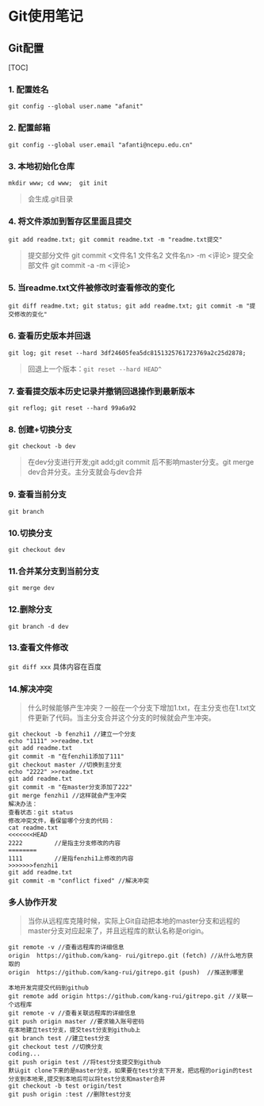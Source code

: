 # Git使用笔记
## Git配置
[TOC]
### 1.	配置姓名
`git config --global user.name "afanit"`
### 2.	配置邮箱
`git config --global user.email "afanti@ncepu.edu.cn"`
### 3.	本地初始化仓库
`mkdir www;
cd www; 
git init` 
>会生成.git目录

### 4.	将文件添加到暂存区里面且提交
`git add readme.txt;
git commit readme.txt -m "readme.txt提交"`
> 提交部分文件 
git commit <文件名1 文件名2 文件名n> -m <评论> 
提交全部文件
git commit -a -m <评论>
### 5. 当readme.txt文件被修改时查看修改的变化
`git diff readme.txt;
git status;
git add readme.txt;
git commit -m "提交修改的变化"`

### 6. 查看历史版本并回退
`git log;
git reset --hard 3df24605fea5dc8151325761723769a2c25d2878;`
>回退上一个版本：`git reset --hard HEAD^` 

### 7. 查看提交版本历史记录并撤销回退操作到最新版本
`git reflog;
git reset --hard 99a6a92`
### 8. 创建+切换分支
`git checkout -b dev`
> 在dev分支进行开发;git add;git commit 后不影响master分支。git merge dev合并分支。主分支就会与dev合并

### 9. 查看当前分支
`git branch`
### 10.切换分支
`git checkout dev`
### 11.合并某分支到当前分支
`git merge dev`
### 12.删除分支
`git branch -d dev`
### 13.查看文件修改
`git diff xxx` 具体内容在百度
### 14.解决冲突
> 什么时候能够产生冲突？一般在一个分支下增加1.txt，在主分支也在1.txt文件更新了代码。当主分支合并这个分支的时候就会产生冲突。

    git checkout -b fenzhi1 //建立一个分支
    echo "1111" >>readme.txt
    git add readme.txt
    git commit -m "在fenzhi1添加了111"
    git checkout master //切换到主分支
    echo "2222" >>readme.txt
    git add readme.txt 
    git commit -m "在master分支添加了222"
    git merge fenzhi1 //这样就会产生冲突
	解决办法：
	查看状态：git status
	修改冲突文件，看保留哪个分支的代码：
	cat readme.txt 
	<<<<<<<HEAD
	2222         //是指主分支修改的内容
	========
	1111         //是指fenzhi1上修改的内容
	>>>>>>>fenzhi1
	git add readme.txt 
	git commit -m "conflict fixed" //解决冲突
### 多人协作开发
> 当你从远程库克隆时候，实际上Git自动把本地的master分支和远程的master分支对应起来了，并且远程库的默认名称是origin。

    git remote -v //查看远程库的详细信息
    origin  https://github.com/kang- rui/gitrepo.git (fetch) //从什么地方获取的
	origin  https://github.com/kang-rui/gitrepo.git (push)  //推送到哪里
	
	本地开发完提交代码到github
	git remote add origin https://github.com/kang-rui/gitrepo.git //关联一个远程库
	git remote -v //查看关联远程库的详细信息
	git push origin master //要求输入账号密码
	在本地建立test分支，提交test分支到github上
	git branch test //建立test分支
	git checkout test //切换分支
	coding...
	git push origin test //将test分支提交到github 
	默认git clone下来的是master分支，如果要在test分支下开发，把远程的origin的test分支到本地来,提交到本地后可以将test分支和master合并
	git checkout -b test origin/test
	git push origin :test //删除test分支